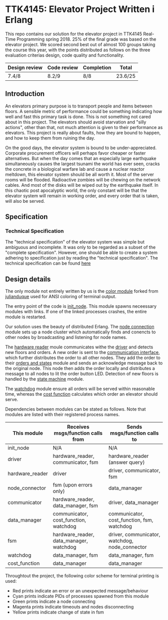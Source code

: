 # TTK4145: Elevator Project Written i Erlang
This repo contains our solution for the elevator project in TTK4145 Real-Time Programming spring 2018. 25% of the final grade was based on the elevator project. We scored second best out of almost 100 groups taking the course this year, with the points distributed as follows on the three evaluation criterias design, code quality and functionality.

| Design review | Code review | Completion |  Total  |
| ------------- | ----------- | ---------- | ------- |
| 7.4/8         | 8.2/9       | 8/8        | 23.6/25 |

## Introduction
An elevators primary purpose is to transport people and items between floors. A sensible metric of performance could be something indicating how well and fast this primary task is done. This is not something not cared about in this project. The elevators should avoid starvation and "silly actions", other than that, not much attention is given to their performance as elevators. This project is really about faults, how they are bound to happen, and how to keep them from ruining the day. 

On the good days, the elevator system is bound to be under-appreciated. Corporate procurement officers will perhaps favor cheaper or faster alternatives. But when the day comes that an especially large earthquake simultaneously causes the largest tsunami the world has ever seen, cracks the concrete in a biological warfare lab and cause a nuclear reactor meltdown, this elevator system should be all worth it. Most of the server rooms will be flooded. Radioactive zombies will be chewing on the network cables. And most of the disks will be wiped out by the earthquake itself. In this chaotic post apocalyptic world, the only constant will be that the elevator system will remain in working order, and every order that is taken, will also be served.

## Specification
### Technical Specification
The "technical specification" of the elevator system was simple but ambiguous and incomplete. It was only to be regarded as a subset of the "complete specification". However, one should be able to create a system adhering to specification just by reading the "technical specification". The technical specification can be found [here](SPECIFICATION.md)

## Design details
The only module not entirely written by us is the [color module](./src/color.erl) forked from [julianduque](https://github.com/julianduque/erlang-color) used for ANSI coloring of terminal output.

The entry point of the code is [init_node](./src/init_node.erl). This module spawns neceessary modules with links. If one of the linked processes crashes, the entire module is restarted.

Our solution uses the beauty of distributed Erlang. The [node connection](./src/node_conection.erl) module sets up a node cluster which automatically finds and conencts to other nodes by broadcasting and listening for node names.

The [hardware reader](./src/hardware_reader.erl) moule communicates withe the [driver](./src/driver_interface) and detects new floors and orders. A new order is sent to the [communication interface](./src/communication_interface.erl), which further distributes the order to all other nodes. They add the order to their [orders and states](./src/orders_and_states.erl) module and sends an acknowledge message back to the original node. This node then adds the order locally and distributes a message to all nodes to lit the order button LED. Detection of new floors is handled by the [state machine](./src/fsm.erl) module.

The [watchdog](./src/watchdog.erl) module ensure all orders will be served within reasonable time, whereas the [cost function](./src/cost_function.erl) calculates which order an elevator should serve.

Dependencies between modules can be stated as follows. Note that modules are listed with their registered process names.


| This module     | Receives msgs/function calls from            | Sends msgs/function calls to
| --------------- |----------------------------------------------| ----------------------------
| init_node       | N/A                                          | N/A                                                               
| driver          | hardware_reader, communicator, fsm           | hardware_reader (answer query)                                    
| hardware_reader | driver                                       | driver, communicator, fsm                                         
| node_connector  | fsm (upon errors only)                       | data_manager                                                      
| communicator    | hardware_reader, data_manager, fsm           | driver, data_manager                                         
| data_manager    | communicator, cost_function, watchdog        | communicator, cost_function, fsm, watchdog                        
| fsm             | hardware_reader, data_manager, watchdog      | driver, communicator, watchdog, node_connector
| watchdog        | data_manager, fsm                            | data_manager, fsm                                                 
| cost_function   | data_manager                                 | data_manager                                                      

Throughtout the project, the following color scheme for terminal printing is used:
- Red     prints indicate an error or an unexpected message/behaviour
- Cyan    prints indicate PIDs of processes spawned from this module
- Green   prints indicate a node connecting
- Magenta prints indicate timeouts and nodes disconnecting
- Yellow  prints indicate change of state in fsm
